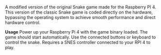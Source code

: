 A modified version of the original Snake game made for the Raspberry PI 4. This version of the classic Snake game is coded directly on the hardware, bypassing the operating system to achieve smooth performance and direct hardware control.

**Usage**
Power up your Raspberry Pi 4 with the game binary loaded. The game should start automatically. Use the connected buttons or keyboard to control the snake. Requires a SNES controller connected to your RPI 4 to play.
